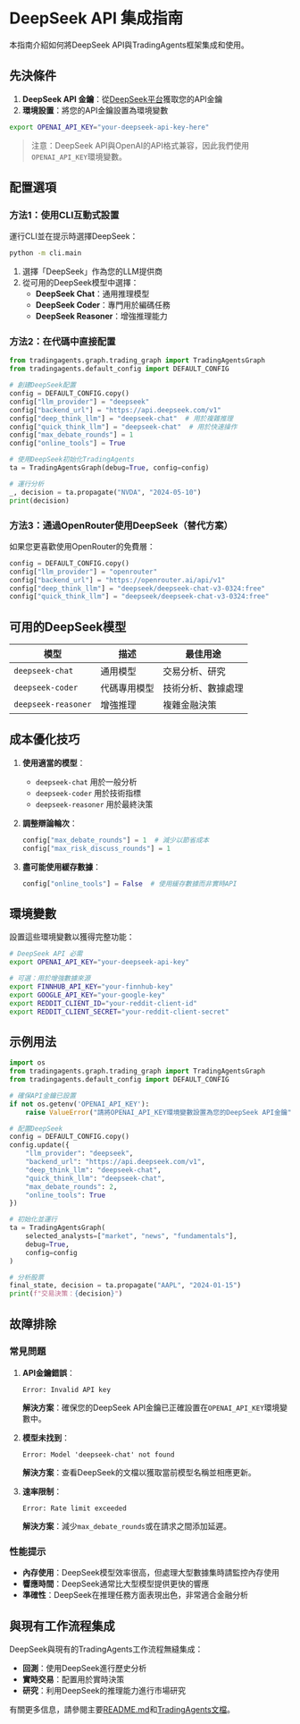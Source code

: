 # DeepSeek API 集成指南

本指南介紹如何將DeepSeek API與TradingAgents框架集成和使用。

## 先決條件

1. **DeepSeek API 金鑰**：從[DeepSeek平台](https://platform.deepseek.com/)獲取您的API金鑰
2. **環境設置**：將您的API金鑰設置為環境變數

```bash
export OPENAI_API_KEY="your-deepseek-api-key-here"
```

> 注意：DeepSeek API與OpenAI的API格式兼容，因此我們使用`OPENAI_API_KEY`環境變數。

## 配置選項

### 方法1：使用CLI互動式設置

運行CLI並在提示時選擇DeepSeek：

```bash
python -m cli.main
```

1. 選擇「DeepSeek」作為您的LLM提供商
2. 從可用的DeepSeek模型中選擇：
   - **DeepSeek Chat**：通用推理模型
   - **DeepSeek Coder**：專門用於編碼任務
   - **DeepSeek Reasoner**：增強推理能力

### 方法2：在代碼中直接配置

```python
from tradingagents.graph.trading_graph import TradingAgentsGraph
from tradingagents.default_config import DEFAULT_CONFIG

# 創建DeepSeek配置
config = DEFAULT_CONFIG.copy()
config["llm_provider"] = "deepseek"
config["backend_url"] = "https://api.deepseek.com/v1"
config["deep_think_llm"] = "deepseek-chat"  # 用於複雜推理
config["quick_think_llm"] = "deepseek-chat"  # 用於快速操作
config["max_debate_rounds"] = 1
config["online_tools"] = True

# 使用DeepSeek初始化TradingAgents
ta = TradingAgentsGraph(debug=True, config=config)

# 運行分析
_, decision = ta.propagate("NVDA", "2024-05-10")
print(decision)
```

### 方法3：通過OpenRouter使用DeepSeek（替代方案）

如果您更喜歡使用OpenRouter的免費層：

```python
config = DEFAULT_CONFIG.copy()
config["llm_provider"] = "openrouter"
config["backend_url"] = "https://openrouter.ai/api/v1"
config["deep_think_llm"] = "deepseek/deepseek-chat-v3-0324:free"
config["quick_think_llm"] = "deepseek/deepseek-chat-v3-0324:free"
```

## 可用的DeepSeek模型

| 模型 | 描述 | 最佳用途 |
|-------|-------------|----------|
| `deepseek-chat` | 通用模型 | 交易分析、研究 |
| `deepseek-coder` | 代碼專用模型 | 技術分析、數據處理 |
| `deepseek-reasoner` | 增強推理 | 複雜金融決策 |

## 成本優化技巧

1. **使用適當的模型**：
   - `deepseek-chat` 用於一般分析
   - `deepseek-coder` 用於技術指標
   - `deepseek-reasoner` 用於最終決策

2. **調整辯論輪次**：
   ```python
   config["max_debate_rounds"] = 1  # 減少以節省成本
   config["max_risk_discuss_rounds"] = 1
   ```

3. **盡可能使用緩存數據**：
   ```python
   config["online_tools"] = False  # 使用緩存數據而非實時API
   ```

## 環境變數

設置這些環境變數以獲得完整功能：

```bash
# DeepSeek API 必需
export OPENAI_API_KEY="your-deepseek-api-key"

# 可選：用於增強數據來源
export FINNHUB_API_KEY="your-finnhub-key"
export GOOGLE_API_KEY="your-google-key"
export REDDIT_CLIENT_ID="your-reddit-client-id"
export REDDIT_CLIENT_SECRET="your-reddit-client-secret"
```

## 示例用法

```python
import os
from tradingagents.graph.trading_graph import TradingAgentsGraph
from tradingagents.default_config import DEFAULT_CONFIG

# 確保API金鑰已設置
if not os.getenv('OPENAI_API_KEY'):
    raise ValueError("請將OPENAI_API_KEY環境變數設置為您的DeepSeek API金鑰")

# 配置DeepSeek
config = DEFAULT_CONFIG.copy()
config.update({
    "llm_provider": "deepseek",
    "backend_url": "https://api.deepseek.com/v1",
    "deep_think_llm": "deepseek-chat",
    "quick_think_llm": "deepseek-chat",
    "max_debate_rounds": 2,
    "online_tools": True
})

# 初始化並運行
ta = TradingAgentsGraph(
    selected_analysts=["market", "news", "fundamentals"],
    debug=True,
    config=config
)

# 分析股票
final_state, decision = ta.propagate("AAPL", "2024-01-15")
print(f"交易決策：{decision}")
```

## 故障排除

### 常見問題

1. **API金鑰錯誤**：
   ```
   Error: Invalid API key
   ```
   **解決方案**：確保您的DeepSeek API金鑰已正確設置在`OPENAI_API_KEY`環境變數中。

2. **模型未找到**：
   ```
   Error: Model 'deepseek-chat' not found
   ```
   **解決方案**：查看DeepSeek的文檔以獲取當前模型名稱並相應更新。

3. **速率限制**：
   ```
   Error: Rate limit exceeded
   ```
   **解決方案**：減少`max_debate_rounds`或在請求之間添加延遲。

### 性能提示

- **內存使用**：DeepSeek模型效率很高，但處理大型數據集時請監控內存使用
- **響應時間**：DeepSeek通常比大型模型提供更快的響應
- **準確性**：DeepSeek在推理任務方面表現出色，非常適合金融分析

## 與現有工作流程集成

DeepSeek與現有的TradingAgents工作流程無縫集成：

- **回測**：使用DeepSeek進行歷史分析
- **實時交易**：配置用於實時決策
- **研究**：利用DeepSeek的推理能力進行市場研究

有關更多信息，請參閱主要[README.md](README.md)和[TradingAgents文檔](https://github.com/your-repo/TradingAgents)。